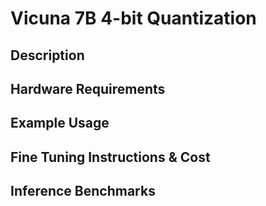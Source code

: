 # Vicuna 7B 4-bit Quantization

## Description

## Hardware Requirements

## Example Usage

## Fine Tuning Instructions & Cost

## Inference Benchmarks
